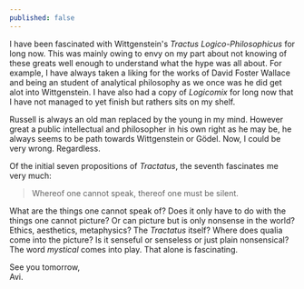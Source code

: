 ```yaml
---
published: false
---
```

I have been fascinated with Wittgenstein's _Tractus Logico-Philosophicus_ for long now. This was mainly owing to envy on my part about not knowing of these greats well enough to understand what the hype was all about. For example, I have always taken a liking for the works of David Foster Wallace and being an student of analytical philosophy as we once was he did get alot into Wittgenstein. I have also had a copy of _Logicomix_ for long now that I have not managed to yet finish but rathers sits on my shelf. 

Russell is always an old man replaced by the young in my mind. However great a public intellectual and philosopher in his own right as he may be, he always seems to be path towards Wittgenstein or Gödel. Now, I could be very wrong. Regardless. 

Of the initial seven propositions of _Tractatus_, the seventh fascinates me very much:
>Whereof one cannot speak, thereof one must be silent.

What are the things one cannot speak of? Does it only have to do with the things one cannot picture? Or can picture but is only nonsense in the world? Ethics, aesthetics, metaphysics? The _Tractatus_ itself? Where does qualia come into the picture? Is it senseful or senseless or just plain nonsensical? The word _mystical_ comes into play. That alone is fascinating. 

See you tomorrow,  
Avi.
